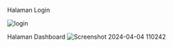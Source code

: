 Halaman Login

![login](https://github.com/purniawan4905/e-gudang/assets/122504299/f8f6a71f-800a-463b-b118-6d95d567d744)

Halaman Dashboard
![Screenshot 2024-04-04 110242](https://github.com/purniawan4905/e-gudang/assets/122504299/66049b9b-a8e0-4d48-9ae4-9551f938dfad)
